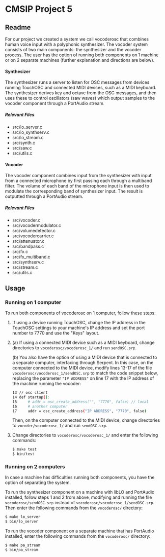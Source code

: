 CMSIP Project 5
===============
Readme
------
For our project we created a system we call vocoderosc that combines human voice input with a polyphonic synthesizer. The vocoder system consists of two main components: the synthesizer and the vocoder process. The user has the option of running both components on 1 machine or on 2 separate machines (further explanation and directions are below).

#### Synthesizer ####
The synthesizer runs a server to listen for OSC messages from devices running TouchOSC and connected MIDI devices, such as a MIDI keyboard. The synthesizer derives key and octave from the OSC messages, and then uses these to control oscillators (saw waves) which output samples to the vocoder component through a PortAudio stream.
##### Relevant Files #####
- src/lo_server.c
- src/lo_synthserv.c
- src/lo_stream.c
- src/synth.c
- src/saw.c
- src/utils.c

#### Vocoder ####
The vocoder component combines input from the synthesizer with input from a connected microphone by first passing each through a multiband filter. The volume of each band of the microphone input is then used to modulate the corresponding band of synthesizer input. The result is outputted through a PortAudio stream.
##### Relevant Files #####
- src/vocoder.c
- src/vocodermodulator.c
- src/volumedetector.c 
- src/vocodercarrier.c
- src/attenuator.c
- src/bandpass.c
- src/fx.c
- src/fx_multiband.c
- src/synthserv.c
- src/stream.c
- src/utils.c

Usage
-----
### Running on 1 computer ###
To run both components of vocoderosc on 1 computer, follow these steps:

1.  If using a device running TouchOSC, change the IP address in the TouchOSC settings to your
    machine's IP address and set the port number to 7770 and use the "Keys" layout.
2.  (a) If using a connected MIDI device such as a MIDI keyboard, change directories to `vocoderosc/vocoderosc_1/` and run `sendOSC.srp`.

    (b) You also have the option of using a MIDI device that is connected to a separate computer, interfacing through Serpent. In this case, on the computer connected to the MIDI device, modify lines 13-17 of the file `vocoderosc/vocoderosc_1/sendOSC.srp` to match the code snippet below, replacing the parameter `"IP ADDRESS"` on line 17 with the IP address of the machine running the vocoder:
    ```sh
    13 // osc client
    14 def startup():
    15     # addr = osc_create_address("", "7770", false) // local
    16     # another computer
    17     addr = osc_create_address("IP ADDRESS", "7770", false) 
    ```
    Then, on the computer connected to the MIDI device, change directories to `vocoder/vocoderosc_1/` and run `sendOSC.srp`.
3.  Change directories to `vocoderosc/vocoderosc_1/` and enter the following commands:
    
    ```sh
    $ make test
    $ bin/test
    ```

### Running on 2 computers ###
In case a machine has difficulties running both components, you have the option of separating the system.

To run the synthesizer component on a machine with libLO and PortAudio installed, follow steps 1 and 2 from above, modifying and running the file `vocoderosc/sendOSC.srp` instead of `vocoderosc/vocoderosc_1/sendOSC.srp`. Then enter the following commands from the `vocoderosc/` directory:
```sh
$ make lo_server
$ bin/lo_server
```

To run the vocoder component on a separate machine that has PortAudio installed, enter the following commands from the `vocoderosc/` directory:
```sh
$ make pa_stream
$ bin/pa_stream
```
